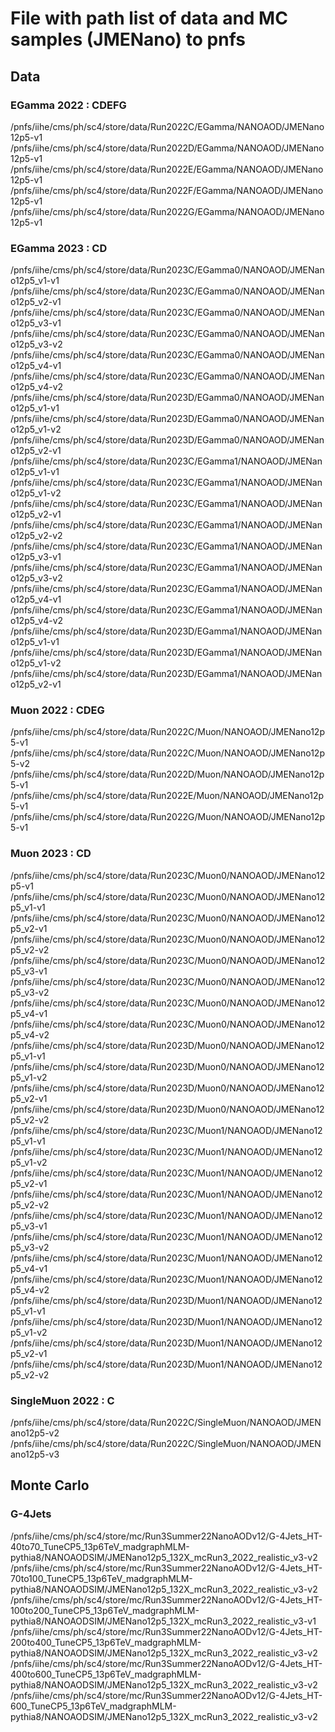 # File with path list of data and MC samples (JMENano) to pnfs

## Data

### EGamma 2022 : CDEFG
/pnfs/iihe/cms/ph/sc4/store/data/Run2022C/EGamma/NANOAOD/JMENano12p5-v1  
/pnfs/iihe/cms/ph/sc4/store/data/Run2022D/EGamma/NANOAOD/JMENano12p5-v1  
/pnfs/iihe/cms/ph/sc4/store/data/Run2022E/EGamma/NANOAOD/JMENano12p5-v1  
/pnfs/iihe/cms/ph/sc4/store/data/Run2022F/EGamma/NANOAOD/JMENano12p5-v1  
/pnfs/iihe/cms/ph/sc4/store/data/Run2022G/EGamma/NANOAOD/JMENano12p5-v1

### EGamma 2023 : CD
/pnfs/iihe/cms/ph/sc4/store/data/Run2023C/EGamma0/NANOAOD/JMENano12p5_v1-v1  
/pnfs/iihe/cms/ph/sc4/store/data/Run2023C/EGamma0/NANOAOD/JMENano12p5_v2-v1  
/pnfs/iihe/cms/ph/sc4/store/data/Run2023C/EGamma0/NANOAOD/JMENano12p5_v3-v1  
/pnfs/iihe/cms/ph/sc4/store/data/Run2023C/EGamma0/NANOAOD/JMENano12p5_v3-v2  
/pnfs/iihe/cms/ph/sc4/store/data/Run2023C/EGamma0/NANOAOD/JMENano12p5_v4-v1  
/pnfs/iihe/cms/ph/sc4/store/data/Run2023C/EGamma0/NANOAOD/JMENano12p5_v4-v2  
/pnfs/iihe/cms/ph/sc4/store/data/Run2023D/EGamma0/NANOAOD/JMENano12p5_v1-v1  
/pnfs/iihe/cms/ph/sc4/store/data/Run2023D/EGamma0/NANOAOD/JMENano12p5_v1-v2  
/pnfs/iihe/cms/ph/sc4/store/data/Run2023D/EGamma0/NANOAOD/JMENano12p5_v2-v1  
/pnfs/iihe/cms/ph/sc4/store/data/Run2023C/EGamma1/NANOAOD/JMENano12p5_v1-v1  
/pnfs/iihe/cms/ph/sc4/store/data/Run2023C/EGamma1/NANOAOD/JMENano12p5_v1-v2  
/pnfs/iihe/cms/ph/sc4/store/data/Run2023C/EGamma1/NANOAOD/JMENano12p5_v2-v1  
/pnfs/iihe/cms/ph/sc4/store/data/Run2023C/EGamma1/NANOAOD/JMENano12p5_v2-v2  
/pnfs/iihe/cms/ph/sc4/store/data/Run2023C/EGamma1/NANOAOD/JMENano12p5_v3-v1  
/pnfs/iihe/cms/ph/sc4/store/data/Run2023C/EGamma1/NANOAOD/JMENano12p5_v3-v2  
/pnfs/iihe/cms/ph/sc4/store/data/Run2023C/EGamma1/NANOAOD/JMENano12p5_v4-v1  
/pnfs/iihe/cms/ph/sc4/store/data/Run2023C/EGamma1/NANOAOD/JMENano12p5_v4-v2  
/pnfs/iihe/cms/ph/sc4/store/data/Run2023D/EGamma1/NANOAOD/JMENano12p5_v1-v1  
/pnfs/iihe/cms/ph/sc4/store/data/Run2023D/EGamma1/NANOAOD/JMENano12p5_v1-v2  
/pnfs/iihe/cms/ph/sc4/store/data/Run2023D/EGamma1/NANOAOD/JMENano12p5_v2-v1  

### Muon 2022 : CDEG
/pnfs/iihe/cms/ph/sc4/store/data/Run2022C/Muon/NANOAOD/JMENano12p5-v1  
/pnfs/iihe/cms/ph/sc4/store/data/Run2022C/Muon/NANOAOD/JMENano12p5-v2  
/pnfs/iihe/cms/ph/sc4/store/data/Run2022D/Muon/NANOAOD/JMENano12p5-v1  
/pnfs/iihe/cms/ph/sc4/store/data/Run2022E/Muon/NANOAOD/JMENano12p5-v1  
/pnfs/iihe/cms/ph/sc4/store/data/Run2022G/Muon/NANOAOD/JMENano12p5-v1  

### Muon 2023 : CD
/pnfs/iihe/cms/ph/sc4/store/data/Run2023C/Muon0/NANOAOD/JMENano12p5-v1  
/pnfs/iihe/cms/ph/sc4/store/data/Run2023C/Muon0/NANOAOD/JMENano12p5_v1-v1  
/pnfs/iihe/cms/ph/sc4/store/data/Run2023C/Muon0/NANOAOD/JMENano12p5_v2-v1  
/pnfs/iihe/cms/ph/sc4/store/data/Run2023C/Muon0/NANOAOD/JMENano12p5_v2-v2  
/pnfs/iihe/cms/ph/sc4/store/data/Run2023C/Muon0/NANOAOD/JMENano12p5_v3-v1  
/pnfs/iihe/cms/ph/sc4/store/data/Run2023C/Muon0/NANOAOD/JMENano12p5_v3-v2  
/pnfs/iihe/cms/ph/sc4/store/data/Run2023C/Muon0/NANOAOD/JMENano12p5_v4-v1  
/pnfs/iihe/cms/ph/sc4/store/data/Run2023C/Muon0/NANOAOD/JMENano12p5_v4-v2  
/pnfs/iihe/cms/ph/sc4/store/data/Run2023D/Muon0/NANOAOD/JMENano12p5_v1-v1  
/pnfs/iihe/cms/ph/sc4/store/data/Run2023D/Muon0/NANOAOD/JMENano12p5_v1-v2  
/pnfs/iihe/cms/ph/sc4/store/data/Run2023D/Muon0/NANOAOD/JMENano12p5_v2-v1  
/pnfs/iihe/cms/ph/sc4/store/data/Run2023D/Muon0/NANOAOD/JMENano12p5_v2-v2  
/pnfs/iihe/cms/ph/sc4/store/data/Run2023C/Muon1/NANOAOD/JMENano12p5_v1-v1  
/pnfs/iihe/cms/ph/sc4/store/data/Run2023C/Muon1/NANOAOD/JMENano12p5_v1-v2  
/pnfs/iihe/cms/ph/sc4/store/data/Run2023C/Muon1/NANOAOD/JMENano12p5_v2-v1  
/pnfs/iihe/cms/ph/sc4/store/data/Run2023C/Muon1/NANOAOD/JMENano12p5_v2-v2  
/pnfs/iihe/cms/ph/sc4/store/data/Run2023C/Muon1/NANOAOD/JMENano12p5_v3-v1  
/pnfs/iihe/cms/ph/sc4/store/data/Run2023C/Muon1/NANOAOD/JMENano12p5_v3-v2  
/pnfs/iihe/cms/ph/sc4/store/data/Run2023C/Muon1/NANOAOD/JMENano12p5_v4-v1  
/pnfs/iihe/cms/ph/sc4/store/data/Run2023C/Muon1/NANOAOD/JMENano12p5_v4-v2  
/pnfs/iihe/cms/ph/sc4/store/data/Run2023D/Muon1/NANOAOD/JMENano12p5_v1-v1  
/pnfs/iihe/cms/ph/sc4/store/data/Run2023D/Muon1/NANOAOD/JMENano12p5_v1-v2  
/pnfs/iihe/cms/ph/sc4/store/data/Run2023D/Muon1/NANOAOD/JMENano12p5_v2-v1  
/pnfs/iihe/cms/ph/sc4/store/data/Run2023D/Muon1/NANOAOD/JMENano12p5_v2-v2  

### SingleMuon 2022 : C
/pnfs/iihe/cms/ph/sc4/store/data/Run2022C/SingleMuon/NANOAOD/JMENano12p5-v2  
/pnfs/iihe/cms/ph/sc4/store/data/Run2022C/SingleMuon/NANOAOD/JMENano12p5-v3

## Monte Carlo

### G-4Jets
/pnfs/iihe/cms/ph/sc4/store/mc/Run3Summer22NanoAODv12/G-4Jets_HT-40to70_TuneCP5_13p6TeV_madgraphMLM-pythia8/NANOAODSIM/JMENano12p5_132X_mcRun3_2022_realistic_v3-v2  
/pnfs/iihe/cms/ph/sc4/store/mc/Run3Summer22NanoAODv12/G-4Jets_HT-70to100_TuneCP5_13p6TeV_madgraphMLM-pythia8/NANOAODSIM/JMENano12p5_132X_mcRun3_2022_realistic_v3-v2  
/pnfs/iihe/cms/ph/sc4/store/mc/Run3Summer22NanoAODv12/G-4Jets_HT-100to200_TuneCP5_13p6TeV_madgraphMLM-pythia8/NANOAODSIM/JMENano12p5_132X_mcRun3_2022_realistic_v3-v1  
/pnfs/iihe/cms/ph/sc4/store/mc/Run3Summer22NanoAODv12/G-4Jets_HT-200to400_TuneCP5_13p6TeV_madgraphMLM-pythia8/NANOAODSIM/JMENano12p5_132X_mcRun3_2022_realistic_v3-v2  
/pnfs/iihe/cms/ph/sc4/store/mc/Run3Summer22NanoAODv12/G-4Jets_HT-400to600_TuneCP5_13p6TeV_madgraphMLM-pythia8/NANOAODSIM/JMENano12p5_132X_mcRun3_2022_realistic_v3-v2  
/pnfs/iihe/cms/ph/sc4/store/mc/Run3Summer22NanoAODv12/G-4Jets_HT-600_TuneCP5_13p6TeV_madgraphMLM-pythia8/NANOAODSIM/JMENano12p5_132X_mcRun3_2022_realistic_v3-v2  
